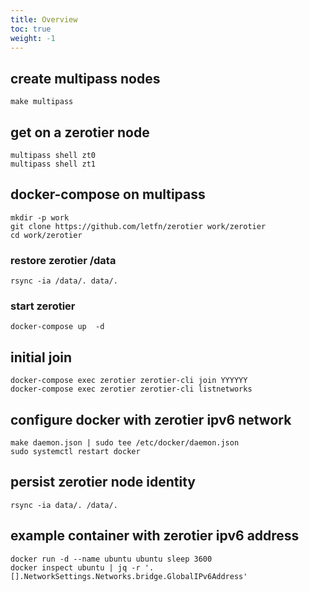 ```yaml
---
title: Overview
toc: true
weight: -1
---
```

## create multipass nodes

    make multipass

## get on a zerotier node

    multipass shell zt0
    multipass shell zt1

## docker-compose on multipass

    mkdir -p work
    git clone https://github.com/letfn/zerotier work/zerotier
    cd work/zerotier

### restore zerotier /data

    rsync -ia /data/. data/.

### start zerotier

    docker-compose up  -d

## initial join

    docker-compose exec zerotier zerotier-cli join YYYYYY
    docker-compose exec zerotier zerotier-cli listnetworks

## configure docker with zerotier ipv6 network

    make daemon.json | sudo tee /etc/docker/daemon.json
    sudo systemctl restart docker

## persist zerotier node identity

    rsync -ia data/. /data/.

## example container with zerotier ipv6 address

    docker run -d --name ubuntu ubuntu sleep 3600
    docker inspect ubuntu | jq -r '.[].NetworkSettings.Networks.bridge.GlobalIPv6Address'

